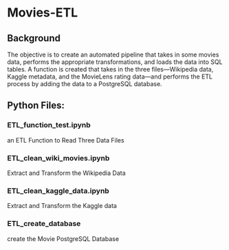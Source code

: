 # Movies-ETL
## Background
The objective is to create an automated pipeline that takes in some movies data, performs the appropriate transformations, and loads the data into SQL tables. A  function is created that takes in the three files—Wikipedia data, Kaggle metadata, and the MovieLens rating data—and performs the ETL process by adding the data to a PostgreSQL database.

## Python Files:
### ETL_function_test.ipynb
an ETL Function to Read Three Data Files

### ETL_clean_wiki_movies.ipynb
Extract and Transform the Wikipedia Data

### ETL_clean_kaggle_data.ipynb
Extract and Transform the Kaggle data

### ETL_create_database
create the Movie PostgreSQL Database 
